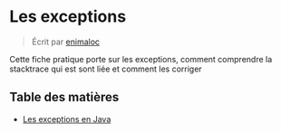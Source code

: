 # Les exceptions
> Écrit par [enimaloc](https://github.com/enimaloc)

Cette fiche pratique porte sur les exceptions, comment comprendre la stacktrace qui est sont liée et comment les corriger

## Table des matières

- [Les exceptions en Java](fr/EXCEPTIONS_JAVA.md)